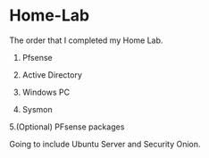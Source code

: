 # Home-Lab

The order that I completed my Home Lab.

1. Pfsense

2. Active Directory

3. Windows PC

4. Sysmon 

5.(Optional) PFsense packages


Going to include Ubuntu Server and Security Onion.
